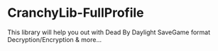 # CranchyLib-FullProfile
This library will help you out with Dead By Daylight SaveGame format Decryption/Encryption &amp; more...
